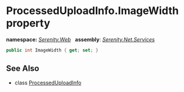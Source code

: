 # ProcessedUploadInfo.ImageWidth property
**namespace:** *[Serenity.Web](../../README.md#serenity.web-namespace)*   **assembly**: *[Serenity.Net.Services](../../README.md)*

```csharp
public int ImageWidth { get; set; }
```

## See Also

* class [ProcessedUploadInfo](../ProcessedUploadInfo.md)